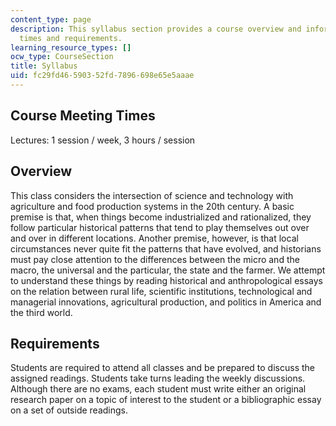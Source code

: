 ```yaml
---
content_type: page
description: This syllabus section provides a course overview and information on meeting
  times and requirements.
learning_resource_types: []
ocw_type: CourseSection
title: Syllabus
uid: fc29fd46-5903-52fd-7896-698e65e5aaae
---
```


Course Meeting Times
--------------------

Lectures: 1 session / week, 3 hours / session

Overview
--------

This class considers the intersection of science and technology with agriculture and food production systems in the 20th century. A basic premise is that, when things become industrialized and rationalized, they follow particular historical patterns that tend to play themselves out over and over in different locations. Another premise, however, is that local circumstances never quite fit the patterns that have evolved, and historians must pay close attention to the differences between the micro and the macro, the universal and the particular, the state and the farmer. We attempt to understand these things by reading historical and anthropological essays on the relation between rural life, scientific institutions, technological and managerial innovations, agricultural production, and politics in America and the third world.

Requirements
------------

Students are required to attend all classes and be prepared to discuss the assigned readings. Students take turns leading the weekly discussions. Although there are no exams, each student must write either an original research paper on a topic of interest to the student or a bibliographic essay on a set of outside readings.